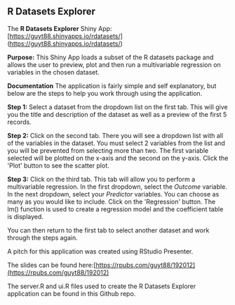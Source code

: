 ## R Datasets Explorer

The __R Datasets Explorer__ Shiny App: [https://guyt88.shinyapps.io/rdatasets/] (https://guyt88.shinyapps.io/rdatasets/)

__Purpose:__ This Shiny App loads a subset of the R datasets package and allows the user to preview, plot and then run a 
multivariable regression on variables in the chosen dataset.

__Documentation__ 
The application is fairly simple and self explanatory, but below are the steps to help you work through 
using the application.

__Step 1:__ Select a dataset from the dropdown list on the first tab. This will give you the title and description of 
        the dataset as well as a preview of the first 5 records.
        
__Step 2:__ Click on the second tab. There you will see a dropdown list with all of the variables in the dataset. You must
        select 2 variables from the list and you will be prevented from selecting more than two. The first variable 
        selected will be plotted on the x-axis and the second on the y-axis. Click the 'Plot' button to see the 
        scatter plot.
        
__Step 3:__ Click on the third tab. This tab will allow you to perform a multivariable regression. In the first dropdown, 
        select the _Outcome_ variable. In the next dropdown, select your _Predictor_ variables. You can choose as many 
        as you would like to include. Click on the 'Regression' button. The lm() function is used to create a
        regression model and the coefficient table is displayed.
        
You can then return to the first tab to select another dataset and work through the steps again.

A pitch for this application was created using RStudio Presenter.

The slides can be found here:[https://rpubs.com/guyt88/192012](https://rpubs.com/guyt88/192012)

The server.R and ui.R files used to create the R Datasets Explorer application can be found in this Github repo.




